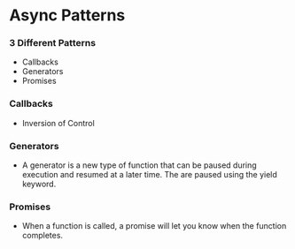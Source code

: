# Async Patterns

### 3 Different Patterns
  - Callbacks
  - Generators
  - Promises

### Callbacks
  - Inversion of Control

### Generators
  - A generator is a new type of function that can be paused during execution and resumed at a later time. The are paused using the yield keyword.

### Promises
  - When a function is called, a promise will let you know when the function completes.